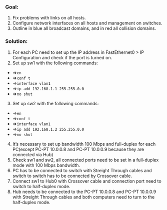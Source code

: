 ### Goal:
1. Fix problems with links on all hosts.
2. Configure network interfaces on all hosts and management on switches.
3. Outline in blue all broadcast domains, and in red all collision domains.

### Solution:
1. For each PC need to set up the IP address in FastEthernet0 > IP Configuration and check if the port is turned on.
2. Set up sw1 with the following commands:
* =>`en`
* =>`conf t`
* =>`interface vlan1`
* =>`ip add 192.168.1.1 255.255.0.0`
* =>`no shut`
3. Set up sw2 with the following commands:
* =>`en`
* =>`conf t`
* =>`interface vlan1`
* =>`ip add 192.168.1.2 255.255.0.0`
* =>`no shut`
4. It’s necessary to set up bandwidth 100 Mbps and full-duplex for each PC(except PC-PT 10.0.0.8 and PC-PT 10.0.0.9 because they are connected via Hub)
5. Check sw1 and sw2, all connected ports need to be set in a full-duplex mode with 100 Mbps bandwidth.
6. PC has to be connected to switch with Streight Through cables and switch to switch has to be connected by Crossover cable.
7. Connect sw1 to Hub0 with Crossover cable and connection port need to switch to half-duplex mode.
8. Hub needs to be connected to the PC-PT 10.0.0.8 and PC-PT 10.0.0.9 with Streight Through cables and both computers need to turn to the half-duplex mode.







